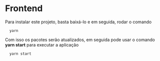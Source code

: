 # Frontend

Para instalar este projeto, basta baixá-lo e em seguida, rodar o comando

```[javascript]
  yarn
```

Com isso os pacotes serão atualizados, em seguida pode usar o comando **yarn start** para executar a aplicação 

```[javascript]
  yarn start
```
